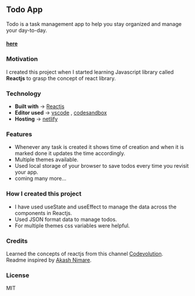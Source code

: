 ## Todo App
Todo is a task management app to help you stay organized and manage your day-to-day.
#### [here](reactjs-todo-list-yo.netlify.app)


### Motivation
I created this project when I started learning Javascript library called **Reactjs** to grasp the concept of react library.

### Technology 
- <b>Built with</b> -> [Reactjs](https://reactjs.org/)
- <b>Editor used</b> -> [vscode](https://code.visualstudio.com/) , [codesandbox](https://codesandbox.io/)
- <b>Hosting</b> -> [netlify](https://app.netlify.com/)

### Features
* Whenever any task is created it shows time of creation and when
it is marked done it updates the time accordingly.
* Multiple themes available.
* Used local storage of your browser to save todos every time you revisit your app.
* coming many more...

### How I created this project
- I have used useState and useEffect to manage the data across the components in Reactjs.
- Used JSON format data to manage todos.
- For multiple themes css variables were helpful. 

### Credits
Learned the concepts of reactjs from this channel [Codevolution](https://youtu.be/QFaFIcGhPoM).<br>
Readme inspired by [Akash Nimare](https://medium.com/@meakaakka/a-beginners-guide-to-writing-a-kickass-readme-7ac01da88ab3).

### License
MIT

